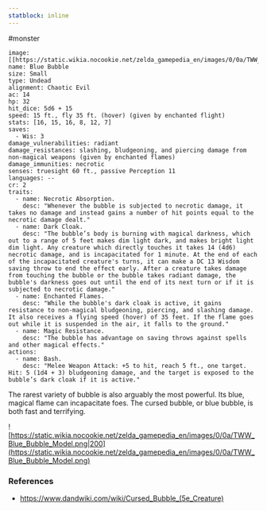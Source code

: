 ```yaml
---
statblock: inline
---
```

 #monster 

```statblock
image: [[https://static.wikia.nocookie.net/zelda_gamepedia_en/images/0/0a/TWW_Blue_Bubble_Model.png]]
name: Blue Bubble
size: Small
type: Undead
alignment: Chaotic Evil
ac: 14
hp: 32
hit_dice: 5d6 + 15
speed: 15 ft., fly 35 ft. (hover) (given by enchanted flight)
stats: [16, 15, 16, 8, 12, 7]
saves:
  - Wis: 3
damage_vulnerabilities: radiant
damage_resistances: slashing, bludgeoning, and piercing damage from non-magical weapons (given by enchanted flames)
damage_immunities: necrotic
senses: truesight 60 ft., passive Perception 11
languages: --
cr: 2
traits:
  - name: Necrotic Absorption.
    desc: "Whenever the bubble is subjected to necrotic damage, it takes no damage and instead gains a number of hit points equal to the necrotic damage dealt."
  - name: Dark Cloak.
    desc: "The bubble’s body is burning with magical darkness, which out to a range of 5 feet makes dim light dark, and makes bright light dim light. Any creature which directly touches it takes 14 (4d6) necrotic damage, and is incapacitated for 1 minute. At the end of each of the incapacitated creature's turns, it can make a DC 13 Wisdom saving throw to end the effect early. After a creature takes damage from touching the bubble or the bubble takes radiant damage, the bubble's darkness goes out until the end of its next turn or if it is subjected to necrotic damage."
  - name: Enchanted Flames.
    desc: "While the bubble's dark cloak is active, it gains resistance to non-magical bludgeoning, piercing, and slashing damage. It also receives a flying speed (hover) of 35 feet. If the flame goes out while it is suspended in the air, it falls to the ground."
  - name: Magic Resistance.
    desc: "The bubble has advantage on saving throws against spells and other magical effects."
actions:
  - name: Bash.
    desc: "Melee Weapon Attack: +5 to hit, reach 5 ft., one target. Hit: 5 (1d4 + 3) bludgeoning damage, and the target is exposed to the bubble’s dark cloak if it is active."
```

The rarest variety of bubble is also arguably the most powerful. Its blue, magical flame can incapacitate foes. The cursed bubble, or blue bubble, is both fast and terrifying.

![https://static.wikia.nocookie.net/zelda_gamepedia_en/images/0/0a/TWW_Blue_Bubble_Model.png|200](https://static.wikia.nocookie.net/zelda_gamepedia_en/images/0/0a/TWW_Blue_Bubble_Model.png)

### References

* https://www.dandwiki.com/wiki/Cursed_Bubble_(5e_Creature)
